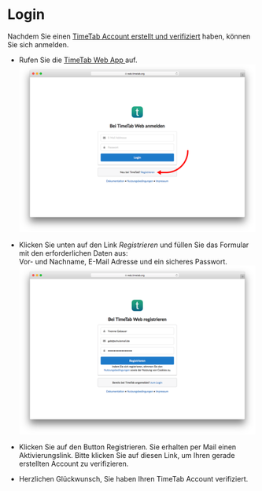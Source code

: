 # Login

Nachdem Sie einen [TimeTab Account erstellt und verifiziert](/registrierung.md) haben, können Sie sich anmelden.

* Rufen Sie die [TimeTab Web App ](https://web.timetab.org)auf. ![](/assets/LoginSeite.png)

* Klicken Sie unten auf den Link _Registrieren_ und füllen Sie das Formular mit den erforderlichen Daten aus:  
  Vor- und Nachname, E-Mail Adresse und ein sicheres Passwort.![](/assets/RegistrierenSeiteAusgefuellt.png)

* Klicken Sie auf den Button Registrieren. Sie erhalten per Mail einen Aktivierungslink. Bitte klicken Sie auf diesen Link, um Ihren gerade erstellten Account zu verifizieren.

* Herzlichen Glückwunsch, Sie haben Ihren TimeTab Account verifiziert.



